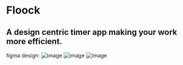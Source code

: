 # Floock
## A design centric timer app making your work more efficient.

figma design:
![image](https://github.com/amixaam/Floock/assets/60570885/ac362768-0815-4a8c-aad3-18ce3a448ddf)
![image](https://github.com/amixaam/Floock/assets/60570885/5c9896d3-ba35-4256-b319-b14d30ec925e)
![image](https://github.com/amixaam/Floock/assets/60570885/dbaf63da-dfb1-4dbd-a8a9-c81db9906aef)
